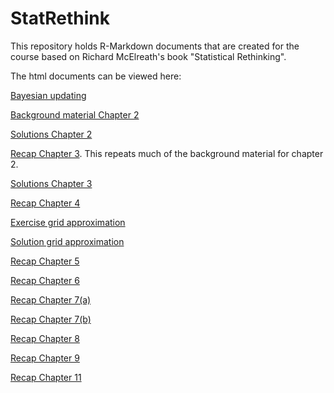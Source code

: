 # StatRethink
This repository holds R-Markdown documents that are created for the course based on Richard McElreath's book "Statistical Rethinking".

The html documents can be viewed here:

[Bayesian updating](https://htmlpreview.github.io/?https://raw.githubusercontent.com/gbiele/StatRethink/master/Chapter1/ExplainBayes.html?token=GHSAT0AAAAAABQGBEQA3DXJNLRBN4SSIWY4YQUSWBQ)

[Background material Chapter 2](https://htmlpreview.github.io/?https://raw.githubusercontent.com/gbiele/StatRethink/master/Chapter2/Chapter2BG.html?token=GHSAT0AAAAAABQGBEQA3DXJNLRBN4SSIWY4YQUSWBQ)

[Solutions Chapter 2](https://htmlpreview.github.io/?https://raw.githubusercontent.com/gbiele/StatRethink/master/Chapter2/Chapter2.html?token=GHSAT0AAAAAABQGBEQA3DXJNLRBN4SSIWY4YQUSWBQ)

[Recap Chapter 3](https://htmlpreview.github.io/?https://raw.githubusercontent.com/gbiele/StatRethink/master/Chapter3/Chapter3Recap.html?token=GHSAT0AAAAAABQGBEQA3DXJNLRBN4SSIWY4YQUSWBQ). This repeats much of the background material for chapter 2.

[Solutions Chapter 3](https://htmlpreview.github.io/?https://raw.githubusercontent.com/gbiele/StatRethink/master/Chapter3/Chapter3.html?token=GHSAT0AAAAAABQGBEQA3DXJNLRBN4SSIWY4YQUSWBQ)

[Recap Chapter 4](https://htmlpreview.github.io/?https://raw.githubusercontent.com/gbiele/StatRethink/master/Chapter4/Chapter4Recap.html?token=GHSAT0AAAAAABQGBEQA3DXJNLRBN4SSIWY4YQUSWBQ)

[Exercise grid approximation](https://htmlpreview.github.io/?https://raw.githubusercontent.com/gbiele/StatRethink/master/Chapter4/BayesGrid.html?token=GHSAT0AAAAAABQGBEQA3DXJNLRBN4SSIWY4YQUSWBQ)

[Solution grid approximation](https://htmlpreview.github.io/?https://raw.githubusercontent.com/gbiele/StatRethink/master/Chapter4/BayesGridWithSol.html?token=GHSAT0AAAAAABQGBEQA3DXJNLRBN4SSIWY4YQUSWBQ)

[Recap Chapter 5](https://htmlpreview.github.io/?https://raw.githubusercontent.com/gbiele/StatRethink/master/Chapter5/Chapter5Recap.html?token=GHSAT0AAAAAABQGBEQA3DXJNLRBN4SSIWY4YQUSWBQ)

[Recap Chapter 6](https://htmlpreview.github.io/?https://raw.githubusercontent.com/gbiele/StatRethink/master/Chapter6/Chapter6Recap.html?token=GHSAT0AAAAAABQGBEQA3DXJNLRBN4SSIWY4YQUSWBQ)

[Recap Chapter 7(a)](https://htmlpreview.github.io/?https://raw.githubusercontent.com/gbiele/StatRethink/master/Chapter7/Chapter7Recap.html?token=GHSAT0AAAAAABQGBEQA3DXJNLRBN4SSIWY4YQUSWBQ)

[Recap Chapter 7(b)](https://htmlpreview.github.io/?https://raw.githubusercontent.com/gbiele/StatRethink/master/Chapter7/Chapter7Recap_b.html?token=GHSAT0AAAAAABQGBEQA3DXJNLRBN4SSIWY4YQUSWBQ)

[Recap Chapter 8](https://htmlpreview.github.io/?https://raw.githubusercontent.com/gbiele/StatRethink/master/Chapter8/Chapter8Recap.html?token=GHSAT0AAAAAABQGBEQA3DXJNLRBN4SSIWY4YQUSWBQ)

[Recap Chapter 9](https://htmlpreview.github.io/?https://raw.githubusercontent.com/gbiele/StatRethink/master/Chapter9/Chapter9Recap.html?token=GHSAT0AAAAAABQGBEQA3DXJNLRBN4SSIWY4YQUSWBQ)

[Recap Chapter 11](https://htmlpreview.github.io/?https://raw.githubusercontent.com/gbiele/StatRethink/master/Chapter11/Chapter11Recap.html?token=GHSAT0AAAAAABQGBEQA3DXJNLRBN4SSIWY4YQUSWBQ)
